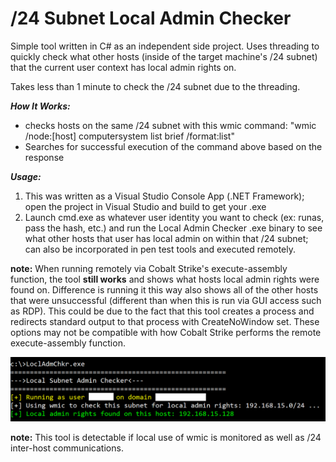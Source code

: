 # /24 Subnet Local Admin Checker

Simple tool written in C# as an independent side project. Uses threading to quickly check what other hosts (inside of the target machine's /24 subnet) that the current user context has local admin rights on.

Takes less than 1 minute to check the /24 subnet due to the threading.

**_How It Works:_**
- checks hosts on the same /24 subnet with this wmic command: "wmic /node:[host] computersystem list brief /format:list"
- Searches for successful execution of the command above based on the response

**_Usage:_**
1. This was written as a Visual Studio Console App (.NET Framework); open the project in Visual Studio and build to get your .exe
2. Launch cmd.exe as whatever user identity you want to check (ex: runas, pass the hash, etc.) and run the Local Admin Checker .exe binary to see what other hosts that user has local admin on within that /24 subnet; can also be incorporated in pen test tools and executed remotely.

**note:** When running remotely via Cobalt Strike's execute-assembly function, the tool **still works** and shows what hosts local admin rights were found on. Difference is running it this way also shows all of the other hosts that were unsuccessful (different than when this is run via GUI access such as RDP). This could be due to the fact that this tool creates a process and redirects standard output to that process with CreateNoWindow set. These options may not be compatible with how Cobalt Strike performs the remote execute-assembly function.

![Image](Screenshot1.png)

**note:** This tool is detectable if local use of wmic is monitored as well as /24 inter-host communications.

